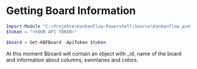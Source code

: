# Getting Board Information

```powershell
Import-Module "C:\Projekte\KanbanFlow-Powershell\Source\Kanbanflow.psm1"
$token = "<YOUR API TOKEN>"

$board = Get-KBFBoard -ApiToken $token
```

At this moment $board will contain an object with _id, name of the board and information about columns, swimlanes and colors.
